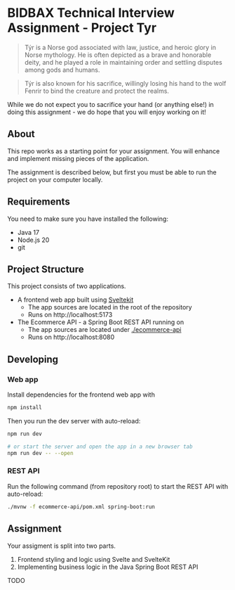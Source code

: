 # BIDBAX Technical Interview Assignment - Project Tyr

> Týr is a Norse god associated with law, justice, and heroic glory in Norse mythology. He is often depicted as a brave and honorable deity, and he played a role in maintaining order and settling disputes among gods and humans. 

> Týr is also known for his sacrifice, willingly losing his hand to the wolf Fenrir to bind the creature and protect the realms.

While we do not expect you to sacrifice your hand (or anything else!) in doing this assignment - we do hope that you will enjoy working on it!

## About

This repo works as a starting point for your assignment. You will enhance and implement missing pieces of the application.

The assignment is described below, but first you must be able to run the project on your computer locally.

## Requirements

You need to make sure you have installed the following:

* Java 17
* Node.js 20
* git


## Project Structure

This project consists of two applications. 

* A frontend web app built using [Sveltekit](https://kit.svelte.dev/) 
    * The app sources are located in the root of the repository
    * Runs on http://localhost:5173
* The Ecommerce API - a Spring Boot REST API running on 
    * The app sources are located under [./ecommerce-api](./ecommerce-api/)
    * Runs on http://localhost:8080


## Developing

### Web app

Install dependencies for the frontend web app with

```bash
npm install
```

Then you run the dev server with auto-reload:

```bash
npm run dev

# or start the server and open the app in a new browser tab
npm run dev -- --open
```

### REST API

Run the following command (from repository root) to start the REST API with auto-reload:

```bash
./mvnw -f ecommerce-api/pom.xml spring-boot:run
```

## Assignment

Your assigment is split into two parts. 

1. Frontend styling and logic using Svelte and SvelteKit
2. Implementing business logic in the Java Spring Boot REST API

TODO